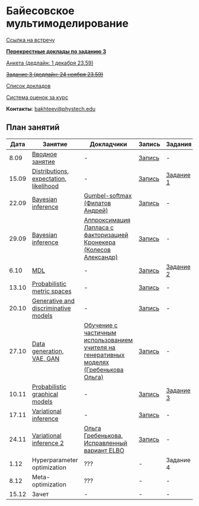 # Байесовское мультимоделирование

[Ссылка на встречу](http://m1p.org/go_zoom2)


**[Перекрестные доклады по заданию 3](cross_talks/task3.md)**

[Анкета (дедлайн: 1 декабря 23.59)](https://forms.gle/ALYSysmHqq6yCtmMA)

~~[Задание 3 (дедлайн: 24 ноября 23.59)](task3/)~~

[Список докладов](talks.md)

[Система оценок за курс](eval.md)

**Контакты**: bakhteev@phystech.edu

## План занятий
|Дата|Занятие|Докладчики|Запись| Задания |
| --- | --- | --- | --- | --- |
| 8.09 |   [Вводное занятие](slides/slides_0_intro.pdf)      | -  | [Запись](https://www.youtube.com/watch?v=O3hrivelSC4) | - |
| 15.09 |   [Distributions, expectation, likelihood](slides/slides_1_distributions.pdf)      | - | [Запись](https://www.youtube.com/watch?v=29hXwr3d_sU)  | [Задание 1](task1) |
| 22.09 |   [Bayesian inference](slides/slides_2_inference.pdf)       | [Gumbel-softmax (Филатов Андрей)](student_talks/Gumbel_distribution.pdf)  |  [Запись](https://www.youtube.com/watch?v=KI0nBqBViy0) | - |
| 29.09 |   [Bayesian inference](slides/slides_2_inference.pdf)        | [Аппроксимация Лапласа с факторизацией Кронекера (Колесов Александр)](student_talks/Laplace_Kronecker.pdf) |  [Запись](https://www.youtube.com/watch?v=5vC1RoTMToM&t=1s) | - |
| 6.10 |  [MDL](slides/slides_3_mdl.pdf)     | - |  [Запись](https://www.youtube.com/watch?v=KxnE0z7UkaU) | [Задание 2](https://github.com/Intelligent-Systems-Phystech/BMM-21/tree/master/task2) |
| 13.10 |   [Probabilistic metric spaces](slides/slides_4_prob.pdf)     | - | [Запись](https://www.youtube.com/watch?v=Ho5BKkbY14A) | - |
| 20.10 |   [Generative and discriminative models](slides/slides_5_gendisc.pdf)      | - |  [Запись](https://www.youtube.com/watch?v=WODEjWQoTHY) | - |
| 27.10 |   [Data generation, VAE, GAN](slides/slides_6_generative.pdf)      | [Обучение с частичным использованием учителя на генеративных моделях (Гребенькова Ольга)](https://github.com/Intelligent-Systems-Phystech/BMM-21/blob/master/student_talks/Grebenkova_GAN_semi_supervised.pdf) |  [Запись](https://www.youtube.com/watch?v=2sMNoxa0_lA) | - |
| 10.11 |   [Probabilistic graphical models](slides/slides_7_graph.pdf)       | - |  [Запись](https://youtu.be/2kUPPgxHr1A) |  [Задание 3](task3) |
| 17.11 |   [Variational inference](slides/slides_8_var1.pdf)       | - |  [Запись](https://youtu.be/gUDAHudPT_Y) | - |
| 24.11 |   [Variational inference 2](slides/slides_9_var2.pdf)      | [Ольга Гребенькова, Исправленный вариант ELBO](https://github.com/Intelligent-Systems-Phystech/BMM-21/blob/master/student_talks/GrebenkovaFixedELBO.pdf) |  [Запись](https://www.youtube.com/watch?v=wkrH-7ot3Qk&t=1s) | - |
| 1.12 |   Hyperparameter optimization     | ??? |  - | Задание 4 |
| 8.12 |   Meta-optimization     | ??? |  - |  - |
| 15.12 |   Зачет     | - |  - | - |


